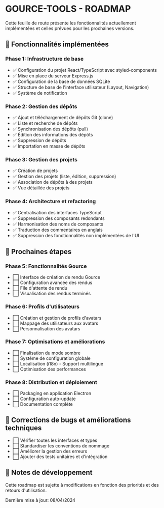 # GOURCE-TOOLS - ROADMAP

Cette feuille de route présente les fonctionnalités actuellement implémentées et celles prévues pour les prochaines versions.

## 🚀 Fonctionnalités implémentées

### Phase 1: Infrastructure de base
- ✅ Configuration du projet React/TypeScript avec styled-components
- ✅ Mise en place du serveur Express.js
- ✅ Configuration de la base de données SQLite
- ✅ Structure de base de l'interface utilisateur (Layout, Navigation)
- ✅ Système de notification

### Phase 2: Gestion des dépôts
- ✅ Ajout et téléchargement de dépôts Git (clone)
- ✅ Liste et recherche de dépôts
- ✅ Synchronisation des dépôts (pull)
- ✅ Édition des informations des dépôts
- ✅ Suppression de dépôts
- ✅ Importation en masse de dépôts

### Phase 3: Gestion des projets
- ✅ Création de projets
- ✅ Gestion des projets (liste, édition, suppression)
- ✅ Association de dépôts à des projets
- ✅ Vue détaillée des projets

### Phase 4: Architecture et refactoring
- ✅ Centralisation des interfaces TypeScript
- ✅ Suppression des composants redondants
- ✅ Harmonisation des noms de composants
- ✅ Traduction des commentaires en anglais
- ✅ Suppression des fonctionnalités non implémentées de l'UI

## 📅 Prochaines étapes

### Phase 5: Fonctionnalités Gource
- ⬜ Interface de création de rendu Gource
- ⬜ Configuration avancée des rendus
- ⬜ File d'attente de rendu
- ⬜ Visualisation des rendus terminés

### Phase 6: Profils d'utilisateurs
- ⬜ Création et gestion de profils d'avatars
- ⬜ Mappage des utilisateurs aux avatars
- ⬜ Personnalisation des avatars

### Phase 7: Optimisations et améliorations
- ⬜ Finalisation du mode sombre
- ⬜ Système de configuration globale
- ⬜ Localisation (i18n) - Support multilingue
- ⬜ Optimisation des performances

### Phase 8: Distribution et déploiement
- ⬜ Packaging en application Electron
- ⬜ Configuration auto-update
- ⬜ Documentation complète

## 🐛 Corrections de bugs et améliorations techniques
- ⬜ Vérifier toutes les interfaces et types
- ⬜ Standardiser les conventions de nommage
- ⬜ Améliorer la gestion des erreurs
- ⬜ Ajouter des tests unitaires et d'intégration

## 📝 Notes de développement
Cette roadmap est sujette à modifications en fonction des priorités et des retours d'utilisation.

Dernière mise à jour: 08/04/2024